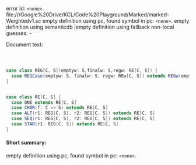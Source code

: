 error id: `<none>`.
file://<HOME>/Google%20Drive/KCL/Code%20Playground/Marked/marked-Weightedv1.sc
empty definition using pc, found symbol in pc: `<none>`.
empty definition using semanticdb
|empty definition using fallback
non-local guesses:
	 -

Document text:

```scala



case class REG[C, S](emptyw: S,finalw: S,regw: RE[C, S]) {
  case REGCase(emptyw: S, finalw: S, regw: REw[C, S]) extends REGw(emptyw, finalw, regw)
}


case class RE[C, S] {
  case ONE extends RE[C, S]
  case CHAR(f: C => S) extends RE[C, S]
  case ALT(r1: REG[C, S], r2: REG[C, S]) extends RE[C, S]
  case SEQ(r1: REG[C, S], r2: REG[C, S]) extends RE[C, S]
  case STAR(r1: REG[C, S]) extends RE[C, S]
}

```

#### Short summary: 

empty definition using pc, found symbol in pc: `<none>`.